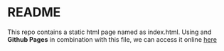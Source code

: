 # README

This repo contains a static html page named as index.html. Using and **Github Pages** in combination with this file, we can access it online 
[here](https://jvoyatz.github.io/cv)
